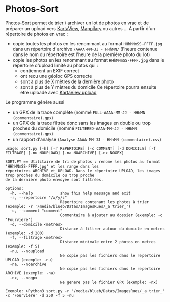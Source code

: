 # Photos-Sort

Photos-Sort permet de trier / archiver un lot de photos en vrac et de préparer un upload vers 
[KartaView](https://kartaview.org), [Mappilary](https://www.mapillary.com) ou autres ...
A partir d'un répertoire de photos en vrac :
* copie toutes les photos en les renommant au format `HHhMNmSS-FFFF.jpg` dans un répertoire 
d'archive `/AAAA-MM-JJ - HHhMN/` (l'heure contenue dans le nom du répertoire est l'heure de la première photo du lot)
* copie les photos en les renommant au format `HHhMNmSS-FFFF.jpg` dans le répertoire d'upload limité au photos qui :
  - contiennent un EXIF correct
  - ont recu une géoloc GPS correcte
  - sont à plus de X mètres de la dernière photo
  - sont à plus de Y mètres du domicile
Ce répertoire pourra ensuite etre uploadé avec [KartaView upload](https://github.com/kartaview/upload-scripts)

Le programme génère aussi
* un GPX de la trace complète (nommé `FULL-AAAA-MM-JJ - HHhMN (commentaire).gpx`)
* un GPX de la trace filtrée donc sans les images en double ou trop proches du domicile (nommé `FILTERED-AAAA-MM-JJ - HHhMN (commentaire).gpx`)
* un rapport d'analyse (`Analyse-AAAA-MM-JJ - HHhMN (commentaire).csv`)

```
usage: sort.py [-h] [-r REPERTOIRE] [-c COMMENT] [-d DOMICILE] [-f FILTRAGE] [-nu NOUPLOAD] [-na NOARCHIVE] [-nx NOGPX]

SORT.PY == Utilitaire de tri de photos : renome les photos au format 'HHhMNmSS-FFFF.jpg' et les range dans les 
répertoires ARCHIVE et UPLOAD. Dans le répertoire UPLOAD, les images trop proches du domicile ou trop proche 
de la dernière photo envoyée sont filtrées.

options:
  -h, --help            show this help message and exit
  -r, --repertoire "/x/y/z"
                        Répertoire contenant les photos à trier (exemple: -r '/media/blueb/Datas/ImagesRues/_a trier_')
  -c, --comment "comment"
                        Commentaire à ajouter au dossier (exemple: -c 'Fourviere')
  -d, --domicile <metres>
                        Distance à filtrer autour du domicle en metres (exemple: -d 200)
  -f, --filtrage <metres>
                        Distance minimale entre 2 photos en metres (exemple: -f 5)
  -nu, --noupload
                        Ne copie pas les fichiers dans le repertoire UPLOAD (exemple: -nu)
  -na, --noarchive
                        Ne copie pas les fichiers dans le repertoire ARCHIVE (exemple: -na)
  -nx, --nogpx
                        Ne genere pas le fichier GPX (exemple: -nx)

Exemple: >Python3 sort.py -r '/media/blueb/Datas/ImagesRues/_a trier_' -c 'Fourviere' -d 250 -f 5 -nu

```
